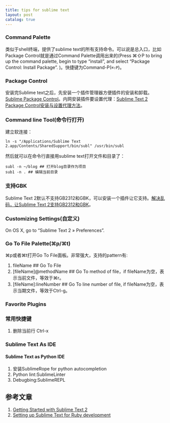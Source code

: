 ```yaml
---
title: tips for sublime text
layout: post
catalog: true
---
```



### Command Palette

类似于shell终端，提供了sublime text的所有支持命令。可以说是总入口，比如Package Control就是通过Command Palette调用出来的(Press ⌘⇧P to bring up the command palette, begin to type “install”, and select “Package Control: Install Package”. )。快捷键为Command-P(`⌘⇧P`)。

### Package Control

安装完Sublime text之后，先安装一个插件管理器方便插件的安装和卸载。[Sublime Package Control](http://wbond.net/sublime_packages/package_control/installation)。内网安装插件要设置代理：[Sublime Text 2 Package Control安装与设置代理方法](http://www.tanktan.com/blog/sublime2-proxy/)。

### Command line Tool(命令行打开)

建立软连接：

    ln -s "/Applications/Sublime Text 2.app/Contents/SharedSupport/bin/subl" /usr/bin/subl

然后就可以在命令行直接用sublime text打开文件和目录了：

    subl -n ~/blog ## 打开blog目录作为项目
    sub1 -n . ## 编辑当前目录
    
### 支持GBK

Sublime Text 2默认不支持GB2312和GBK，可以安装一个插件让它支持。[解决乱码，让Sublime Text 2支持GB2312和GBK](http://www.fuzhaopeng.com/2012/sublime-text-2-with-gb2312-gbk-support/)。


### Customizing Settings(自定义)

On OS X, go to “Sublime Text 2 » Preferences”.

### Go To File Palette(⌘p/⌘t)

⌘p或者⌘t打开Go To File面板。非常强大，支持的pattern有: 
    
1. fileName     ## Go To File
2. [fileName]@methodName    ## Go To method of file，if fileName为空，表示当前文件，等效于⌘r。
3. [fileName]:lineNumber    ## Go To line number of file, if fileName为空，表示当期文件，等效于Ctrl-g。

### Favorite Plugins

### 常用快捷键

1. 删除当前行 Ctrl-x

### Sublime Text As IDE

#### Sublime Text as Python IDE

1. 安装SublimeRope for python autocompletion
2. Python lint:SublimeLinter
3. Debugbing:SublimeREPL



## 参考文章

1. [Getting Started with Sublime Text 2](http://opensoul.org/blog/archives/2012/01/12/getting-started-with-sublime-text-2/)
2. [Setting up Sublime Text for Ruby development](http://zhuravel.biz/setting-up-sublime-text-for-ruby-development)
